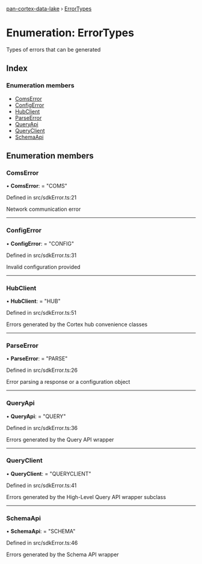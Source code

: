 [pan-cortex-data-lake](../README.md) › [ErrorTypes](errortypes.md)

# Enumeration: ErrorTypes

Types of errors that can be generated

## Index

### Enumeration members

* [ComsError](errortypes.md#comserror)
* [ConfigError](errortypes.md#configerror)
* [HubClient](errortypes.md#hubclient)
* [ParseError](errortypes.md#parseerror)
* [QueryApi](errortypes.md#queryapi)
* [QueryClient](errortypes.md#queryclient)
* [SchemaApi](errortypes.md#schemaapi)

## Enumeration members

###  ComsError

• **ComsError**: = "COMS"

Defined in src/sdkError.ts:21

Network communication error

___

###  ConfigError

• **ConfigError**: = "CONFIG"

Defined in src/sdkError.ts:31

Invalid configuration provided

___

###  HubClient

• **HubClient**: = "HUB"

Defined in src/sdkError.ts:51

Errors generated by the Cortex hub convenience classes

___

###  ParseError

• **ParseError**: = "PARSE"

Defined in src/sdkError.ts:26

Error parsing a response or a configuration object

___

###  QueryApi

• **QueryApi**: = "QUERY"

Defined in src/sdkError.ts:36

Errors generated by the Query API wrapper

___

###  QueryClient

• **QueryClient**: = "QUERYCLIENT"

Defined in src/sdkError.ts:41

Errors generated by the High-Level Query API wrapper subclass

___

###  SchemaApi

• **SchemaApi**: = "SCHEMA"

Defined in src/sdkError.ts:46

Errors generated by the Schema API wrapper
